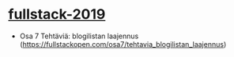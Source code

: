 # [fullstack-2019](https://fullstackopen.com/about)


- Osa 7 Tehtäviä: blogilistan laajennus (https://fullstackopen.com/osa7/tehtavia_blogilistan_laajennus)

